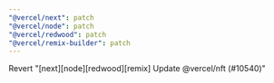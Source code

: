 ```yaml
---
"@vercel/next": patch
"@vercel/node": patch
"@vercel/redwood": patch
"@vercel/remix-builder": patch
---
```


Revert "[next][node][redwood][remix] Update @vercel/nft (#10540)"
